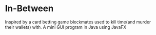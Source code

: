 # In-Between
Inspired by a card betting game blockmates used to kill time(and murder their wallets) with. A mini GUI program in Java using JavaFX
